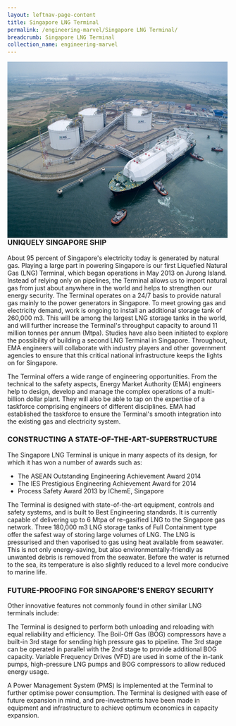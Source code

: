 ```yaml
---
layout: leftnav-page-content
title: Singapore LNG Terminal
permalink: /engineering-marvel/Singapore LNG Terminal/
breadcrumb: Singapore LNG Terminal
collection_name: engineering-marvel
---
```


<img src="/images/LNGterm.jpg" img align="left" alt="LNGterm" style="width:500px;height:400px;"> </br>

### UNIQUELY SINGAPORE SHIP
About 95 percent of Singapore's electricity today is generated by natural gas. Playing a large part in powering Singapore is our 
first Liquefied Natural Gas (LNG) Terminal, which began operations in May 2013 on Jurong Island. Instead of relying only on 
pipelines, the Terminal allows us to import natural gas from just about anywhere in the world and helps to strengthen our energy 
security. The Terminal operates on a 24/7 basis to provide natural gas mainly to the power generators in Singapore. To meet growing gas and electricity demand, work is ongoing to install an additional storage tank of 260,000 m3. This will be among the largest LNG 
storage tanks in the world, and will further increase the Terminal's throughput capacity to around 11 million tonnes per annum 
(Mtpa). Studies have also been initiated to explore the possibility of building a second LNG Terminal in Singapore. Throughout, 
EMA engineers will collaborate with industry players and other government agencies to ensure that this critical national 
infrastructure keeps the lights on for Singapore.

The Terminal offers a wide range of engineering opportunities. From the technical to the safety aspects, Energy Market Authority
(EMA) engineers help to design, develop and manage the complex operations of a multi-billion dollar plant. They will also be able
to tap on the expertise of a taskforce comprising engineers of different disciplines. EMA had established the taskforce to ensure
the Terminal's smooth integration into the existing gas and electricity system.

### CONSTRUCTING A STATE-OF-THE-ART-SUPERSTRUCTURE
The Singapore LNG Terminal is unique in many aspects of its design, for which it has won a number of awards such as:

- The ASEAN Outstanding Engineering Achievement Award 2014
- The IES Prestigious Engineering Achievement Award for 2014
- Process Safety Award 2013 by IChemE, Singapore

The Terminal is designed with state-of-the-art equipment, controls and safety systems, and is built to Best Engineering standards. 
It is currently capable of delivering up to 6 Mtpa of re-gasified LNG to the Singapore gas network. Three 180,000 m3 LNG storage 
tanks of Full Containment type offer the safest way of storing large volumes of LNG. The LNG is pressurised and then vaporised 
to gas using heat available from seawater. This is not only energy-saving, but also environmentally-friendly as unwanted debris 
is removed from the seawater. Before the water is returned to the sea, its temperature is also slightly reduced to a level 
more conducive to marine life.

### FUTURE-PROOFING FOR SINGAPORE'S ENERGY SECURITY
Other innovative features not commonly found in other similar LNG terminals include:

The Terminal is designed to perform both unloading and reloading with equal reliability and efficiency.
The Boil-Off Gas (BOG) compressors have a built-in 3rd stage for sending high pressure gas to pipeline. The 3rd stage can be 
operated in parallel with the 2nd stage to provide additional BOG capacity.
Variable Frequency Drives (VFD) are used in some of the in-tank pumps, high-pressure LNG pumps and BOG compressors to allow 
reduced energy usage.

A Power Management System (PMS) is implemented at the Terminal to further optimise power consumption.
The Terminal is designed with ease of future expansion in mind, and pre-investments have been made in equipment and infrastructure
to achieve optimum economics in capacity expansion.

